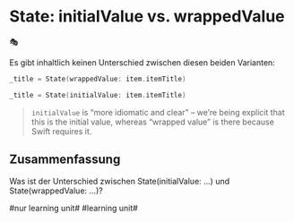 # State: initialValue vs. wrappedValue
🎭

Es gibt inhaltlich keinen Unterschied zwischen diesen beiden Varianten:

```swift
_title = State(wrappedValue: item.itemTitle)
```

```swift
_title = State(initialValue: item.itemTitle)
```

>  `initialValue`  is “more idiomatic and clear” – we’re being explicit that this is the initial value, whereas “wrapped value” is there because Swift requires it.

## Zusammenfassung
Was ist der Unterschied zwischen State(initialValue: ...) und State(wrappedValue: ...)?


#nur learning unit# #learning unit#